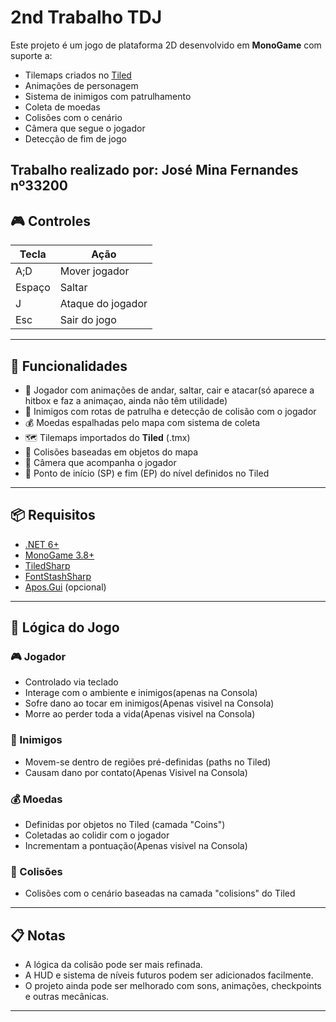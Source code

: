 # 2nd Trabalho TDJ

Este projeto é um jogo de plataforma 2D desenvolvido em **MonoGame** com suporte a:
- Tilemaps criados no [Tiled](https://www.mapeditor.org/)
- Animações de personagem
- Sistema de inimigos com patrulhamento
- Coleta de moedas
- Colisões com o cenário
- Câmera que segue o jogador
- Detecção de fim de jogo

Trabalho realizado por: José Mina Fernandes nº33200
---

## 🎮 Controles

| Tecla | Ação             |
|-------|------------------|
| A;D   | Mover jogador    |
|Espaço | Saltar           |
| J     | Ataque do jogador|
| Esc   | Sair do jogo     |

---

## 🧱 Funcionalidades

- 🧍 Jogador com animações de andar, saltar, cair e atacar(só aparece a hitbox e faz a animaçao, ainda não têm utilidade)
- 👾 Inimigos com rotas de patrulha e detecção de colisão com o jogador
- 💰 Moedas espalhadas pelo mapa com sistema de coleta
- 🗺️ Tilemaps importados do **Tiled** (.tmx)
- 🧱 Colisões baseadas em objetos do mapa
- 🎥 Câmera que acompanha o jogador
- 🚪 Ponto de início (SP) e fim (EP) do nível definidos no Tiled

---

## 📦 Requisitos

- [.NET 6+](https://dotnet.microsoft.com/)
- [MonoGame 3.8+](https://www.monogame.net/)
- [TiledSharp](https://github.com/marshallward/TiledSharp)
- [FontStashSharp](https://github.com/rds1983/FontStashSharp)
- [Apos.Gui](https://github.com/Apostolique/Apos.Gui) (opcional)

---


## 🧠 Lógica do Jogo

### 🎮 Jogador
- Controlado via teclado
- Interage com o ambiente e inimigos(apenas na Consola)
- Sofre dano ao tocar em inimigos(Apenas visivel na Consola)
- Morre ao perder toda a vida(Apenas visivel na Consola)

### 👾 Inimigos
- Movem-se dentro de regiões pré-definidas (paths no Tiled)
- Causam dano por contato(Apenas Visivel na Consola)

### 💰 Moedas
- Definidas por objetos no Tiled (camada "Coins")
- Coletadas ao colidir com o jogador
- Incrementam a pontuação(Apenas visivel na Consola)

### 🧱 Colisões
- Colisões com o cenário baseadas na camada "colisions" do Tiled

---
## 📋 Notas

- A lógica da colisão pode ser mais refinada.
- A HUD e sistema de níveis futuros podem ser adicionados facilmente.
- O projeto ainda pode ser melhorado com sons, animações, checkpoints e outras mecânicas.

---
